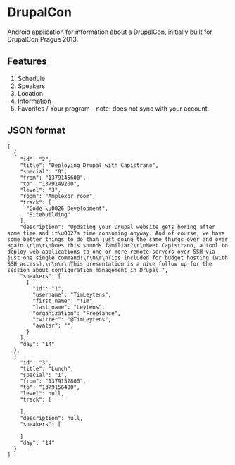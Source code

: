DrupalCon
=========

Android application for information about a DrupalCon, initially built for DrupalCon Prague 2013.

Features
--------

1. Schedule
2. Speakers
3. Location
4. Information
5. Favorites / Your program - note: does not sync with your account.

JSON format
-----------
```
[
  {
    "id": "2",
    "title": "Deploying Drupal with Capistrano",
    "special": "0",
    "from": "1379145600",
    "to": "1379149200",
    "level": "3",
    "room": "Amplexor room",
    "track": [
      "Code \u0026 Development",
      "Sitebuilding"
    ],
    "description": "Updating your Drupal website gets boring after some time and it\u0027s time consuming anyway. And of course, we have some better things to do than just doing the same things over and over again.\r\n\r\nDoes this sounds familiar?\r\nMeet Capistrano, a tool to deploy web applications to one or more remote servers over SSH via just one single command!\r\n\r\nTips included for budget hosting (with SSH access).\r\n\r\nThis presentation is a nice follow up for the session about configuration management in Drupal.",
    "speakers": [
      {
        "id": "1",
        "username": "TimLeytens",
        "first_name": "Tim",
        "last_name": "Leytens",
        "organization": "Freelance",
        "twitter": "@TimLeytens",
        "avatar": "",
      }
    ],
    "day": "14"
  },
  {
    "id": "3",
    "title": "Lunch",
    "special": "1",
    "from": "1379152800",
    "to": "1379156400",
    "level": null,
    "track": [
      
    ],
    "description": null,
    "speakers": [
      
    ]
    "day": "14"
  }
]
```
